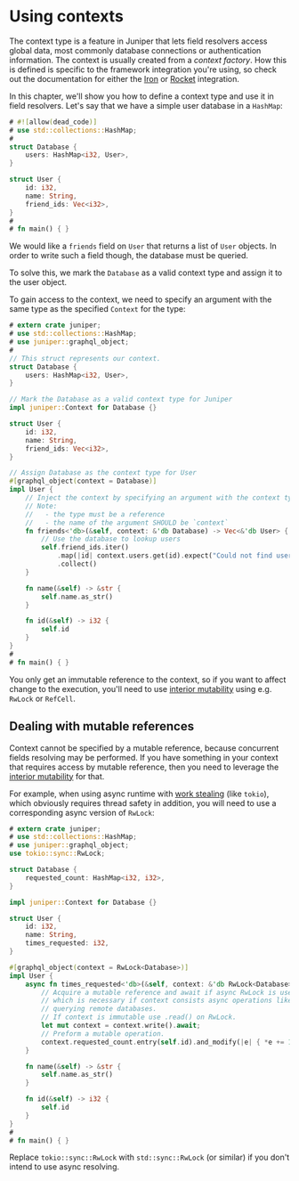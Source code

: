 # Using contexts

The context type is a feature in Juniper that lets field resolvers access global
data, most commonly database connections or authentication information. The
context is usually created from a _context factory_. How this is defined is
specific to the framework integration you're using, so check out the
documentation for either the [Iron](../../servers/iron.md) or [Rocket](../../servers/rocket.md)
integration.

In this chapter, we'll show you how to define a context type and use it in field
resolvers. Let's say that we have a simple user database in a `HashMap`:

```rust
# #![allow(dead_code)]
# use std::collections::HashMap;
#
struct Database {
    users: HashMap<i32, User>,
}

struct User {
    id: i32,
    name: String,
    friend_ids: Vec<i32>,
}
#
# fn main() { }
```

We would like a `friends` field on `User` that returns a list of `User` objects.
In order to write such a field though, the database must be queried.

To solve this, we mark the `Database` as a valid context type and assign it to
the user object. 

To gain access to the context, we need to specify an argument with the same 
type as the specified `Context` for the type:


```rust
# extern crate juniper;
# use std::collections::HashMap;
# use juniper::graphql_object;
#
// This struct represents our context.
struct Database {
    users: HashMap<i32, User>,
}

// Mark the Database as a valid context type for Juniper
impl juniper::Context for Database {}

struct User {
    id: i32,
    name: String,
    friend_ids: Vec<i32>,
}

// Assign Database as the context type for User
#[graphql_object(context = Database)]
impl User {
    // Inject the context by specifying an argument with the context type.
    // Note: 
    //   - the type must be a reference
    //   - the name of the argument SHOULD be `context`
    fn friends<'db>(&self, context: &'db Database) -> Vec<&'db User> {
        // Use the database to lookup users
        self.friend_ids.iter()
            .map(|id| context.users.get(id).expect("Could not find user with ID"))
            .collect()
    }

    fn name(&self) -> &str { 
        self.name.as_str() 
    }

    fn id(&self) -> i32 { 
        self.id 
    }
}
#
# fn main() { }
```

You only get an immutable reference to the context, so if you want to affect
change to the execution, you'll need to use [interior
mutability](https://doc.rust-lang.org/book/first-edition/mutability.html#interior-vs-exterior-mutability)
using e.g. `RwLock` or `RefCell`.




## Dealing with mutable references

Context cannot be specified by a mutable reference, because concurrent fields resolving may be performed. If you have something in your context that requires access by mutable reference, then you need to leverage the [interior mutability][1] for that.

For example, when using async runtime with [work stealing][2] (like `tokio`), which obviously requires thread safety in addition, you will need to use a corresponding async version of `RwLock`:
```rust
# extern crate juniper;
# use std::collections::HashMap;
# use juniper::graphql_object;
use tokio::sync::RwLock;

struct Database {
    requested_count: HashMap<i32, i32>,
}

impl juniper::Context for Database {}

struct User {
    id: i32,
    name: String,
    times_requested: i32,
}

#[graphql_object(context = RwLock<Database>)]
impl User {
    async fn times_requested<'db>(&self, context: &'db RwLock<Database>) -> Vec<&'db User> {
        // Acquire a mutable reference and await if async RwLock is used,
        // which is necessary if context consists async operations like 
        // querying remote databases.
        // If context is immutable use .read() on RwLock.
        let mut context = context.write().await;
        // Preform a mutable operation.
        context.requested_count.entry(self.id).and_modify(|e| { *e += 1 }).or_insert(1)
    }

    fn name(&self) -> &str { 
        self.name.as_str() 
    }

    fn id(&self) -> i32 { 
        self.id 
    }
}
#
# fn main() { }
```
Replace `tokio::sync::RwLock` with `std::sync::RwLock` (or similar) if you don't intend to use async resolving.




[1]: https://doc.rust-lang.org/book/ch15-05-interior-mutability.html
[2]: https://en.wikipedia.org/wiki/Work_stealing
